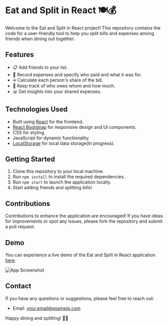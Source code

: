 # Eat and Split in React 🍽️💰

Welcome to the Eat and Split in React project! This repository contains the code for a user-friendly tool to help you split bills and expenses among friends when dining out together.

## Features

- 📋 Add friends to your list.
- 💸 Record expenses and specify who paid and what it was for.
- ➗ Calculate each person's share of the bill.
- 💼 Keep track of who owes whom and how much.
- 📊 Get insights into your shared expenses.

## Technologies Used

- Built using [React](https://reactjs.org/) for the frontend.
- [React Bootstrap](https://react-bootstrap.github.io/) for responsive design and UI components.
- CSS for styling.
- JavaScript for dynamic functionality.
- [LocalStorage](https://developer.mozilla.org/en-US/docs/Web/API/Window/localStorage) for local data storage(In progress).

## Getting Started

1. Clone this repository to your local machine.
2. Run `npm install` to install the required dependencies.
3. Run `npm start` to launch the application locally.
4. Start adding friends and splitting bills!

## Contributions

Contributions to enhance the application are encouraged! If you have ideas for improvements or spot any issues, please fork the repository and submit a pull request.

## Demo

You can experience a live demo of the Eat and Split in React application [here](https://shadlia.github.io/Eat-N-Split-React).

![App Screenshot](link-to-app-screenshot.png)

## Contact

If you have any questions or suggestions, please feel free to reach out:

- Email: [your.email@example.com](mailto:your.email@example.com)

Happy dining and splitting! 🍕🤝
